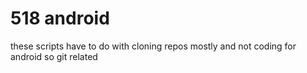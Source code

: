 # 518 android
these scripts have to do with cloning repos mostly and not coding for android
so git  related
